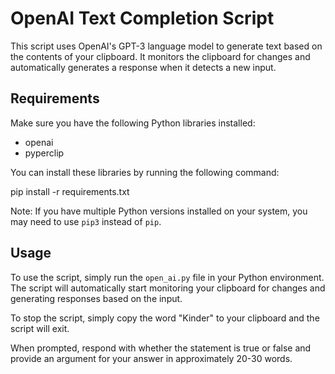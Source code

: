 # OpenAI Text Completion Script

This script uses OpenAI's GPT-3 language model to generate text based on the contents of your clipboard. It monitors the clipboard for changes and automatically generates a response when it detects a new input. 

## Requirements

Make sure you have the following Python libraries installed:

- openai
- pyperclip

You can install these libraries by running the following command:

pip install -r requirements.txt

Note: If you have multiple Python versions installed on your system, you may need to use `pip3` instead of `pip`.

## Usage

To use the script, simply run the `open_ai.py` file in your Python environment. The script will automatically start monitoring your clipboard for changes and generating responses based on the input.

To stop the script, simply copy the word "Kinder" to your clipboard and the script will exit.

When prompted, respond with whether the statement is true or false and provide an argument for your answer in approximately 20-30 words.


